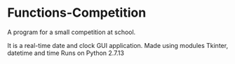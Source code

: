 # Functions-Competition
A program for a small competition at school.

It is a real-time date and clock GUI application. Made using modules Tkinter, datetime and time
Runs on Python 2.7.13
